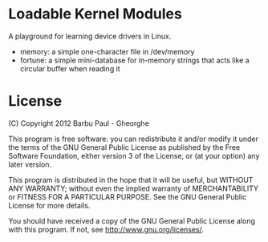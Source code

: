 Loadable Kernel Modules
=======================
A playground for learning device drivers in Linux.

* memory: a simple one-character file in /dev/memory
* fortune: a simple mini-database for in-memory strings that acts like a
  circular buffer when reading it

License
=======

(C) Copyright 2012 Barbu Paul - Gheorghe

This program is free software: you can redistribute it and/or modify
it under the terms of the GNU General Public License as published by
the Free Software Foundation, either version 3 of the License, or
(at your option) any later version.

This program is distributed in the hope that it will be useful,
but WITHOUT ANY WARRANTY; without even the implied warranty of
MERCHANTABILITY or FITNESS FOR A PARTICULAR PURPOSE.  See the
GNU General Public License for more details.

You should have received a copy of the GNU General Public License
along with this program.  If not, see <http://www.gnu.org/licenses/>.
